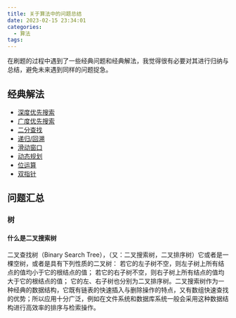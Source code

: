 ```yaml
---
title: 关于算法中的问题总结
date: 2023-02-15 23:34:01
categories: 
  - 算法
tags:
---
```

在刷题的过程中遇到了一些经典问题和经典解法，我觉得很有必要对其进行归纳与总结，避免未来遇到同样的问题捉急。

<!-- more -->

## 经典解法

* [深度优先搜索](./algorithm-depth-first-search.md)
* [广度优先搜索](./algorithm-breadth-first-search.md)
* [二分查找](./algorithm-binary-search.md)
* [递归/回溯](./algorithm-recursion.md)
* [滑动窗口](./algorithm-sliding-window.md)
* [动态规划](./algorithm-dynamic-programming.md)
* [位运算](./algorithm-bit-manipulation.md)
* [双指针](./algorithm-two-pointers.md)

## 问题汇总

### 树

#### 什么是二叉搜索树

二叉查找树（Binary Search Tree），（又：二叉搜索树，二叉排序树）它或者是一棵空树，或者是具有下列性质的二叉树： 若它的左子树不空，则左子树上所有结点的值均小于它的根结点的值； 若它的右子树不空，则右子树上所有结点的值均大于它的根结点的值； 它的左、右子树也分别为二叉排序树。二叉搜索树作为一种经典的数据结构，它既有链表的快速插入与删除操作的特点，又有数组快速查找的优势；所以应用十分广泛，例如在文件系统和数据库系统一般会采用这种数据结构进行高效率的排序与检索操作。
